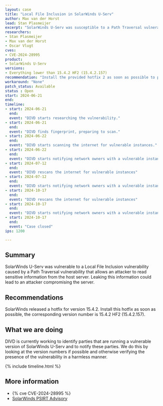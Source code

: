 ```yaml
---
layout: case
title: "Local File Inclusion in SolarWinds U-Serv"
author: Max van der Horst
lead: Stan Plasmeijer
excerpt: "SolarWinds U-Serv was susceptible to a Path Traversal vulnerability, resulting in a Local File Inclusion vulnerability that allows an attack to read sensitive information on the server."
researchers:
- Stan Plasmeijer
- Max van der Horst
- Oscar Vlugt
cves:
- CVE-2024-28995
product:
- SolarWinds U-Serv
versions: 
- Everything lower than 15.4.2 HF2 (15.4.2.157)
recommendation: "Install the provided hotfix 2 as soon as possible to patch the vulnerability."
workaround: "None"
patch_status: Available
status : Open
start: 2024-06-21
end:
timeline:
- start: 2024-06-21
  end:
  event: "DIVD starts researching the vulnerability."
- start: 2024-06-21
  end:
  event: "DIVD finds fingerprint, preparing to scan."
- start: 2024-06-22
  end:
  event: "DIVD starts scanning the internet for vulnerable instances."
- start: 2024-06-22
  end:
  event: "DIVD starts notifying network owners with a vulnerable instance in their network."
- start: 2024-07-12
  end:
  event: "DIVD rescans the internet for vulnerable instances"
- start: 2024-07-12
  end:
  event: "DIVD starts notifying network owners with a vulnerable instance for the second time"
- start: 2024-10-17
  end:
  event: "DIVD rescans the internet for vulnerable instances"
- start: 2024-10-17
  end:
  event: "DIVD starts notifying network owners with a vulnerable instance for the third time"
- start: 2024-10-17
  end:
  event: "Case closed"
ips: 1200

---
```


## Summary

SolarWinds U-Serv was vulnerable to a Local File Inclusion vulnerability caused by a Path Traversal vulnerability that allows an attacker to read sensitive information from the host server. Leaking this information could lead to an attacker compromising the server.

## Recommendations

SolarWinds released a hotfix for version 15.4.2. Install this hotfix as soon as possible, the corresponding version number is 15.4.2 HF2 (15.4.2.157).

## What we are doing

DIVD is currently working to identify parties that are running a vulnerable version of SolarWinds U-Serv and to notify these parties. We do this by looking at the version numbers if possible and otherwise verifying the presence of the vulnerability in a harmless manner.

{% include timeline.html %}

## More information

* {% cve CVE-2024-28995 %}
* [SolarWinds PSIRT Advisory](https://www.solarwinds.com/trust-center/security-advisories/cve-2024-28995)
